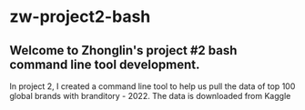 # zw-project2-bash
## Welcome to Zhonglin's project #2 bash command line tool development.
In project 2, I created a command line tool to help us pull the data of top 100 global brands with branditory - 2022. The data is downloaded from Kaggle
